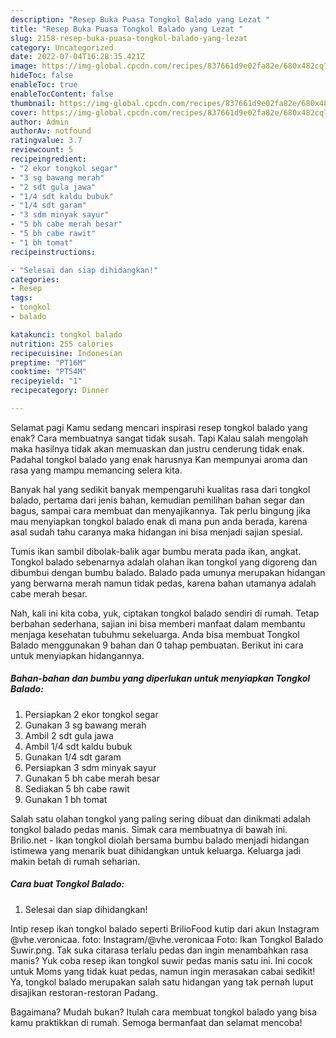 ```yaml
---
description: "Resep Buka Puasa Tongkol Balado yang Lezat "
title: "Resep Buka Puasa Tongkol Balado yang Lezat "
slug: 2158-resep-buka-puasa-tongkol-balado-yang-lezat
category: Uncategorized
date: 2022-07-04T16:28:35.421Z
image: https://img-global.cpcdn.com/recipes/837661d9e02fa82e/680x482cq70/tongkol-balado-foto-resep-utama.jpg
hideToc: false
enableToc: true
enableTocContent: false
thumbnail: https://img-global.cpcdn.com/recipes/837661d9e02fa82e/680x482cq70/tongkol-balado-foto-resep-utama.jpg
cover: https://img-global.cpcdn.com/recipes/837661d9e02fa82e/680x482cq70/tongkol-balado-foto-resep-utama.jpg
author: Admin
authorAv: notfound
ratingvalue: 3.7
reviewcount: 5
recipeingredient:
- "2 ekor tongkol segar"
- "3 sg bawang merah"
- "2 sdt gula jawa"
- "1/4 sdt kaldu bubuk"
- "1/4 sdt garam"
- "3 sdm minyak sayur"
- "5 bh cabe merah besar"
- "5 bh cabe rawit"
- "1 bh tomat"
recipeinstructions:

- "Selesai dan siap dihidangkan!"
categories:
- Resep
tags:
- tongkol
- balado

katakunci: tongkol balado 
nutrition: 255 calories
recipecuisine: Indonesian
preptime: "PT16M"
cooktime: "PT54M"
recipeyield: "1"
recipecategory: Dinner

---
```



Selamat pagi Kamu sedang mencari inspirasi resep tongkol balado yang enak? Cara membuatnya sangat tidak susah. Tapi Kalau salah mengolah maka hasilnya tidak akan memuaskan dan justru cenderung tidak enak. Padahal tongkol balado yang enak harusnya Kan mempunyai aroma dan rasa yang mampu memancing selera kita.


Banyak hal yang sedikit banyak mempengaruhi kualitas rasa dari tongkol balado, pertama dari jenis bahan, kemudian pemilihan bahan segar dan bagus, sampai cara membuat dan menyajikannya. Tak perlu bingung jika mau menyiapkan tongkol balado enak di mana pun anda berada, karena asal sudah tahu caranya maka hidangan ini bisa menjadi sajian spesial.

Tumis ikan sambil dibolak-balik agar bumbu merata pada ikan, angkat. Tongkol balado sebenarnya adalah olahan ikan tongkol yang digoreng dan dibumbui dengan bumbu balado. Balado pada umunya merupakan hidangan yang berwarna merah namun tidak pedas, karena bahan utamanya adalah cabe merah besar.


Nah, kali ini kita coba, yuk, ciptakan tongkol balado sendiri di rumah. Tetap berbahan sederhana, sajian ini bisa memberi manfaat dalam membantu menjaga kesehatan tubuhmu sekeluarga. Anda bisa membuat Tongkol Balado menggunakan 9 bahan dan 0 tahap pembuatan. Berikut ini cara untuk menyiapkan hidangannya.

<!--inarticleads1-->

##### Bahan-bahan dan bumbu yang diperlukan untuk menyiapkan Tongkol Balado:

1. Persiapkan 2 ekor tongkol segar
1. Gunakan 3 sg bawang merah
1. Ambil 2 sdt gula jawa
1. Ambil 1/4 sdt kaldu bubuk
1. Gunakan 1/4 sdt garam
1. Persiapkan 3 sdm minyak sayur
1. Gunakan 5 bh cabe merah besar
1. Sediakan 5 bh cabe rawit
1. Gunakan 1 bh tomat


Salah satu olahan tongkol yang paling sering dibuat dan dinikmati adalah tongkol balado pedas manis. Simak cara membuatnya di bawah ini. Brilio.net - Ikan tongkol diolah bersama bumbu balado menjadi hidangan istimewa yang menarik buat dihidangkan untuk keluarga. Keluarga jadi makin betah di rumah seharian. 

<!--inarticleads2-->

##### Cara buat Tongkol Balado:


1. Selesai dan siap dihidangkan!

Intip resep ikan tongkol balado seperti BrilioFood kutip dari akun Instagram @vhe.veronicaa. foto: Instagram/@vhe.veronicaa Foto: Ikan Tongkol Balado Suwir.png. Tak suka citarasa terlalu pedas dan ingin menambahkan rasa manis? Yuk coba resep ikan tongkol suwir pedas manis satu ini. Ini cocok untuk Moms yang tidak kuat pedas, namun ingin merasakan cabai sedikit! Ya, tongkol balado merupakan salah satu hidangan yang tak pernah luput disajikan restoran-restoran Padang. 

Bagaimana? Mudah bukan? Itulah cara membuat tongkol balado yang bisa kamu praktikkan di rumah. Semoga bermanfaat dan selamat mencoba!
